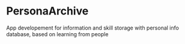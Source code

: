 # PersonaArchive
App developement for information and skill storage with personal info database, based on learning from people 

